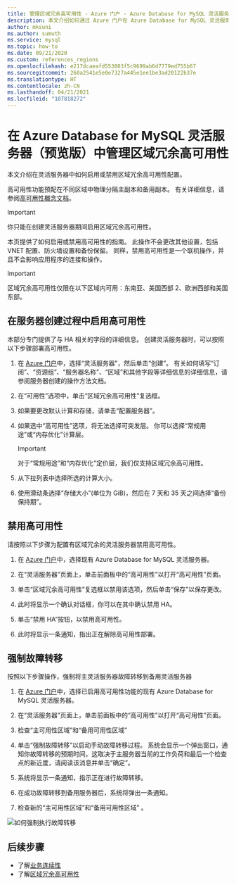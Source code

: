 ```yaml
---
title: 管理区域冗余高可用性 - Azure 门户 - Azure Database for MySQL 灵活服务器
description: 本文介绍如何通过 Azure 门户在 Azure Database for MySQL 灵活服务器中启用或禁用区域冗余高可用性。
author: mksuni
ms.author: sumuth
ms.service: mysql
ms.topic: how-to
ms.date: 09/21/2020
ms.custom: references_regions
ms.openlocfilehash: e217dcaeafd553803f5c9699ab6d7779ed755b67
ms.sourcegitcommit: 260a2541e5e0e7327a445e1ee1be3ad20122b37e
ms.translationtype: HT
ms.contentlocale: zh-CN
ms.lasthandoff: 04/21/2021
ms.locfileid: "107818272"
---
```

# <a name="manage-zone-redundant-high-availability-in-azure-database-for-mysql-flexible-server-preview"></a>在 Azure Database for MySQL 灵活服务器（预览版）中管理区域冗余高可用性

本文介绍在灵活服务器中如何启用或禁用区域冗余高可用性配置。

高可用性功能预配在不同区域中物理分隔主副本和备用副本。 有关详细信息，请参阅[高可用性概念文档](./concepts/../concepts-high-availability.md)。 

> [!IMPORTANT]
> 你只能在创建灵活服务器期间启用区域冗余高可用性。

本页提供了如何启用或禁用高可用性的指南。 此操作不会更改其他设置，包括 VNET 配置、防火墙设置和备份保留。 同样，禁用高可用性是一个联机操作，并且不会影响应用程序的连接和操作。

> [!IMPORTANT]
> 区域冗余高可用性仅限在以下区域内可用：东南亚、美国西部 2、欧洲西部和美国东部。  

## <a name="enable-high-availability-during-server-creation"></a>在服务器创建过程中启用高可用性

本部分专门提供了与 HA 相关的字段的详细信息。 创建灵活服务器时，可以按照以下步骤部署高可用性。

1.  在 [Azure 门户](https://portal.azure.com/)中，选择“灵活服务器”，然后单击“创建”。  有关如何填写“订阅”、“资源组”、“服务器名称”、“区域”和其他字段等详细信息的详细信息，请参阅服务器创建的操作方法文档。

2.  在“可用性”选项中，单击“区域冗余高可用性”复选框。

3.  如果要更改默认计算和存储，请单击“配置服务器”。

4.  如果选中“高可用性”选项，将无法选择可突发层。 你可以选择“常规用途”或“内存优化”计算层。

    > [!IMPORTANT]
    > 对于“常规用途”和“内存优化”定价层，我们仅支持区域冗余高可用性。

5.  从下拉列表中选择所选的计算大小。

6.  使用滑动条选择“存储大小”(单位为 GiB)，然后在 7 天和 35 天之间选择“备份保持期”。   

## <a name="disable-high-availability"></a>禁用高可用性

请按照以下步骤为配置有区域冗余的灵活服务器禁用高可用性。

1.  在 [Azure 门户](https://portal.azure.com/)中，选择现有 Azure Database for MySQL 灵活服务器。

2.  在“灵活服务器”页面上，单击前面板中的“高可用性”以打开“高可用性”页面。

3.  单击“区域冗余高可用性”复选框以禁用该选项，然后单击“保存”以保存更改。

4.  此时将显示一个确认对话框，你可以在其中确认禁用 HA。

5.  单击“禁用 HA”按钮，以禁用高可用性。

6.  此时将显示一条通知，指出正在解除高可用性部署。


## <a name="forced-failover"></a>强制故障转移

按照以下步骤操作，强制将主灵活服务器故障转移到备用灵活服务器

1.  在 [Azure 门户](https://portal.azure.com/)中，选择已启用高可用性功能的现有 Azure Database for MySQL 灵活服务器。

2.  在“灵活服务器”页面上，单击前面板中的“高可用性”以打开“高可用性”页面。

3.  检查“主可用性区域”和“备用可用性区域” 

4.  单击“强制故障转移”以启动手动故障转移过程。 系统会显示一个弹出窗口，通知你故障转移的预期时间，这取决于主服务器当前的工作负荷和最后一个检查点的新近度，请阅读该消息并单击“确定”。
 
5. 系统将显示一条通知，指示正在进行故障转移。

6. 在成功故障转移到备用服务器后，系统将弹出一条通知。

7. 检查新的“主可用性区域”和“备用可用性区域” 。

![如何强制执行故障转移](media/how-to-configure-high-availability/how-to-forced-failover.png) 

## <a name="next-steps"></a>后续步骤

-   了解[业务连续性](./concepts-business-continuity.md)
-   了解[区域冗余高可用性](./concepts-high-availability.md)
